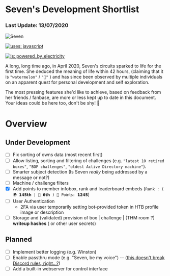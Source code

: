 # Seven's Development Shortlist
### Last Update: 13/07/2020

![Seven](https://raw.githubusercontent.com/Propolisa/Seven/master/branding/seven_thumb_128.png)

[![uses: javascript](http://ForTheBadge.com/images/badges/uses-js.svg)](https://nodejs.org/en/)

[![is: powered_by_electricity](http://ForTheBadge.com/images/badges/powered-by-electricity.svg)](https://www.unenvironment.org/annualreport/2019/index.php)

A long, long time ago, in April 2020, Seven's circuits sparked to life for the first time.
She deduced the meaning of life within 42 hours, (claiming that it is `"watermelon"` / `"🍉"` ) and has since been observed by multiple individuals on an apparent quest for personal development and self exploration.

The most pressing features she'd like to achieve, based on feedback from her friends / fanbase, are more or less kept up to date in this document. Your ideas could be here too, don't be shy! 🤠

# Overview
## Under Development
- [ ] Fix sorting of owns data (most recent first)
- [ ] Allow listing, sorting and filtering of challenges (e.g. `"latest 10 retired boxes"`, `"BOF challenges"`, `"oldest Active Directory machine"`).
- [ ] Smarter subject detection (Is Seven _really_ being addressed by a message or not?)
- [ ] Machine / challenge filters
- [x] Add points to member infobox, rank and leaderboard embeds (`𝖱𝖺𝗇𝗄 : ( 🌍 𝟭𝟰𝟱𝘁𝗵 | 👥 𝟲𝘁𝗵 ) 🍕 𝖯𝗈𝗂𝗇𝗍𝗌: 𝟭𝟮𝟰𝟱`)
- [ ] User Authentication
  - 2FA via user temporarily setting bot-provided token in HTB profile image or description
- [ ] Storage and (validated) provision of box | challenge | (THM room ?) __writeup hashes__ ( or other user secrets)
## Planned
- [ ] Implement better logging (e.g. Winston)
- [ ] Enable passthru mode (e.g. "Seven, be my voice") -- ([this doesn't break Discord rules, right...?](https://support.discord.com/hc/en-us/articles/115002192352-Automated-user-accounts-self-bots-))
- [ ] Add a built-in webserver for control interface
